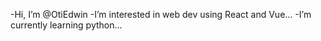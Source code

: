 -Hi, I’m @OtiEdwin
-I’m interested in web dev using React and Vue...
-I’m currently learning python...
